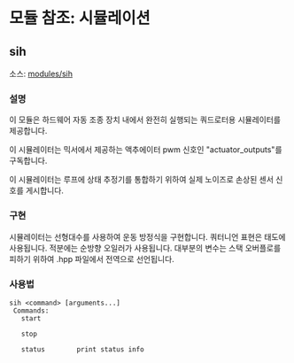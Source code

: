 # 모듈 참조: 시뮬레이션

## sih
소스: [modules/sih](https://github.com/PX4/PX4-Autopilot/tree/master/src/modules/sih)


### 설명
이 모듈은 하드웨어 자동 조종 장치 내에서 완전히 실행되는 쿼드로터용 시뮬레이터를 제공합니다.

이 시뮬레이터는 믹서에서 제공하는 액추에이터 pwm 신호인 "actuator_outputs"를 구독합니다.

이 시뮬레이터는 루프에 상태 추정기를 통합하기 위하여 실제 노이즈로 손상된 센서 신호를 게시합니다.

### 구현
시뮬레이터는 선형대수를 사용하여 운동 방정식을 구현합니다. 쿼터니언 표현은 태도에 사용됩니다. 적분에는 순방향 오일러가 사용됩니다. 대부분의 변수는 스택 오버플로를 피하기 위하여 .hpp 파일에서 전역으로 선언됩니다.

<a id="sih_usage"></a>

### 사용법
```
sih <command> [arguments...]
 Commands:
   start

   stop

   status        print status info
```
